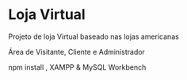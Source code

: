<h1>Loja Virtual</h1>

<p>Projeto de loja Virtual baseado nas lojas americanas</p>

<p>Área de Visitante, Cliente e Administrador</p>

<p>npm install , XAMPP & MySQL Workbench</p>

